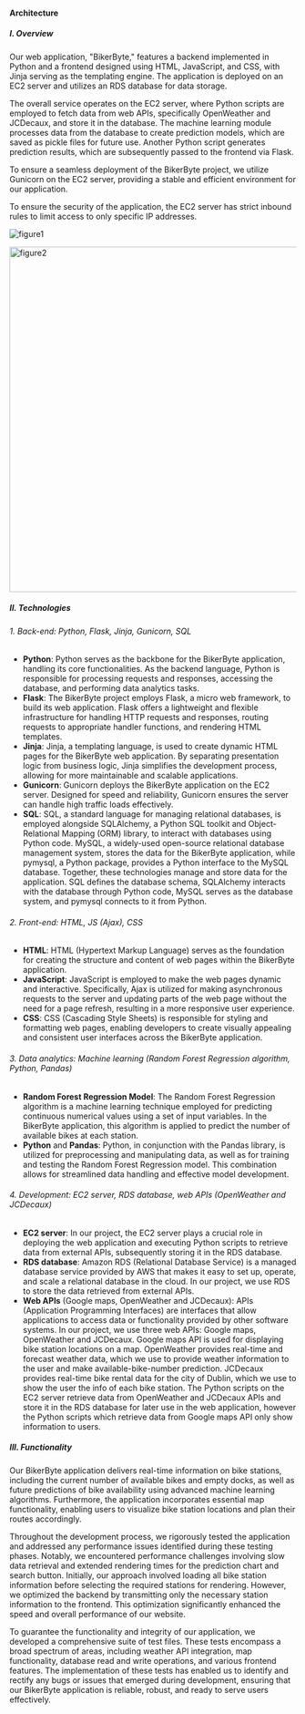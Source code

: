 #### Architecture

##### I. Overview

Our web application, "BikerByte," features a backend implemented in Python and a frontend designed using HTML, JavaScript, and CSS, with Jinja serving as the templating engine. The application is deployed on an EC2 server and utilizes an RDS database for data storage.

The overall service operates on the EC2 server, where Python scripts are employed to fetch data from web APIs, specifically OpenWeather and JCDecaux, and store it in the database. The machine learning module processes data from the database to create prediction models, which are saved as pickle files for future use. Another Python script generates prediction results, which are subsequently passed to the frontend via Flask.

To ensure a seamless deployment of the BikerByte project, we utilize Gunicorn on the EC2 server, providing a stable and efficient environment for our application.

To ensure the security of the application, the EC2 server has strict inbound rules to limit access to only specific IP addresses.

![figure1](https://user-images.githubusercontent.com/74203373/236263096-22df9ffc-adeb-4786-a7df-852e15181af3.jpg)

<img width="606" alt="figure2" src="https://user-images.githubusercontent.com/74203373/236263163-45462161-1866-463c-b5c3-5c6a078f6ac8.png">

##### II.  Technologies

###### 1. Back-end: Python, Flask, Jinja, Gunicorn, SQL

- **Python**: Python serves as the backbone for the BikerByte application, handling its core functionalities. As the backend language, Python is responsible for processing requests and responses, accessing the database, and performing data analytics tasks.
- **Flask**: The BikerByte project employs Flask, a micro web framework, to build its web application. Flask offers a lightweight and flexible infrastructure for handling HTTP requests and responses, routing requests to appropriate handler functions, and rendering HTML templates.
- **Jinja**: Jinja, a templating language, is used to create dynamic HTML pages for the BikerByte web application. By separating presentation logic from business logic, Jinja simplifies the development process, allowing for more maintainable and scalable applications.
- **Gunicorn**: Gunicorn deploys the BikerByte application on the EC2 server. Designed for speed and reliability, Gunicorn ensures the server can handle high traffic loads effectively.
- **SQL**: SQL, a standard language for managing relational databases, is employed alongside SQLAlchemy, a Python SQL toolkit and Object-Relational Mapping (ORM) library, to interact with databases using Python code. MySQL, a widely-used open-source relational database management system, stores the data for the BikerByte application, while pymysql, a Python package, provides a Python interface to the MySQL database. Together, these technologies manage and store data for the application. SQL defines the database schema, SQLAlchemy interacts with the database through Python code, MySQL serves as the database system, and pymysql connects to it from Python.

###### 2.  Front-end: HTML, JS (Ajax), CSS

- **HTML**: HTML (Hypertext Markup Language) serves as the foundation for creating the structure and content of web pages within the BikerByte application.
- **JavaScript**: JavaScript is employed to make the web pages dynamic and interactive. Specifically, Ajax is utilized for making asynchronous requests to the server and updating parts of the web page without the need for a page refresh, resulting in a more responsive user experience.
- **CSS**: CSS (Cascading Style Sheets) is responsible for styling and formatting web pages, enabling developers to create visually appealing and consistent user interfaces across the BikerByte application.

###### 3.  Data analytics: Machine learning (Random Forest Regression algorithm, Python, Pandas)

- **Random Forest Regression Model**: The Random Forest Regression algorithm is a machine learning technique employed for predicting continuous numerical values using a set of input variables. In the BikerByte application, this algorithm is applied to predict the number of available bikes at each station.
- **Python** and **Pandas**: Python, in conjunction with the Pandas library, is utilized for preprocessing and manipulating data, as well as for training and testing the Random Forest Regression model. This combination allows for streamlined data handling and effective model development.

###### 4.   Development: EC2 server, RDS database, web APIs (OpenWeather and JCDecaux)

- **EC2 server**: In our project, the EC2 server plays a crucial role in deploying the web application and executing Python scripts to retrieve data from external APIs, subsequently storing it in the RDS database.
- **RDS database**: Amazon RDS (Relational Database Service) is a managed database service provided by AWS that makes it easy to set up, operate, and scale a relational database in the cloud. In our project, we use RDS to store the data retrieved from external APIs.
- **Web APIs** (Google maps, OpenWeather and JCDecaux): APIs (Application Programming Interfaces) are interfaces that allow applications to access data or functionality provided by other software systems. In our project, we use three web APIs: Google maps, OpenWeather and JCDecaux. Google maps API is used for displaying bike station locations on a map. OpenWeather provides real-time and forecast weather data, which we use to provide weather information to the user and make available-bike-number prediction. JCDecaux provides real-time bike rental data for the city of Dublin, which we use to show the user the info of each bike station. The Python scripts on the EC2 server retrieve data from OpenWeather and JCDecaux APIs and store it in the RDS database for later use in the web application, however the Python scripts which retrieve data from Google maps API only show information to users.

##### III. Functionality

Our BikerByte application delivers real-time information on bike stations, including the current number of available bikes and empty docks, as well as future predictions of bike availability using advanced machine learning algorithms. Furthermore, the application incorporates essential map functionality, enabling users to visualize bike station locations and plan their routes accordingly.

Throughout the development process, we rigorously tested the application and addressed any performance issues identified during these testing phases. Notably, we encountered performance challenges involving slow data retrieval and extended rendering times for the prediction chart and search button. Initially, our approach involved loading all bike station information before selecting the required stations for rendering. However, we optimized the backend by transmitting only the necessary station information to the frontend. This optimization significantly enhanced the speed and overall performance of our website.

To guarantee the functionality and integrity of our application, we developed a comprehensive suite of test files. These tests encompass a broad spectrum of areas, including weather API integration, map functionality, database read and write operations, and various frontend features. The implementation of these tests has enabled us to identify and rectify any bugs or issues that emerged during development, ensuring that our BikerByte application is reliable, robust, and ready to serve users effectively.
